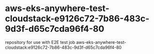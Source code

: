# aws-eks-anywhere-test-cloudstack-e9126c72-7b86-483c-9d3f-d65c7cda96f4-80
repository for use with E2E test job aws-eks-anywhere-test-cloudstack:e9126c72-7b86-483c-9d3f-d65c7cda96f4-80
